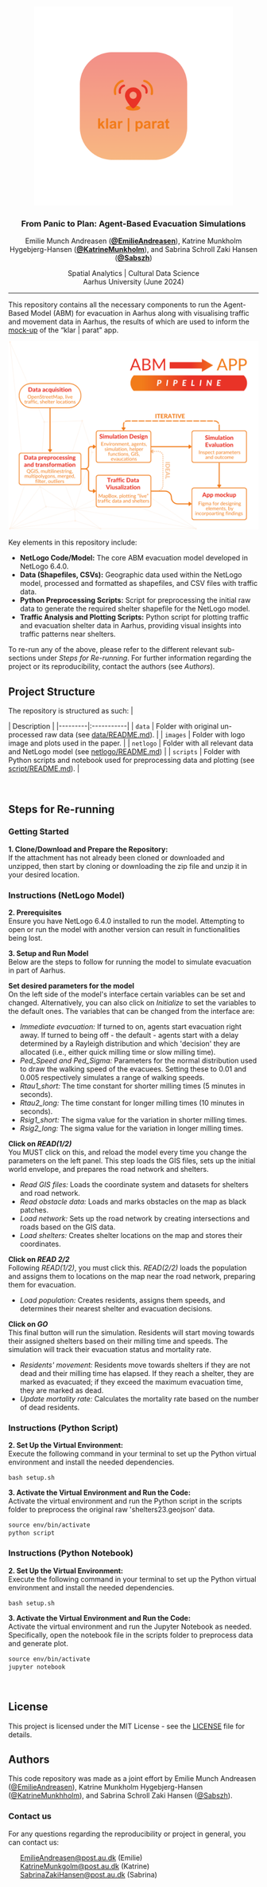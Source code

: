 <p align="center">
    <img src="images/Klar_Parat.png" alt="Logo" width="400" height="400">
  </p>

<h3 align="center">From Panic to Plan: Agent-Based Evacuation Simulations</h3>

<p align="center">
  Emilie Munch Andreasen (<strong><a href="https://github.com/EmilieAndreasen">@EmilieAndreasen</a></strong>),
  Katrine Munkholm Hygebjerg-Hansen (<strong><a href="https://github.com/katrinemunkholm">@KatrineMunkholm</a></strong>), and
    Sabrina Schroll Zaki Hansen (<strong><a href="https://github.com/sabszh">@Sabszh</a></strong>)
</p>

<p align="center">
  Spatial Analytics | Cultural Data Science <br>
  Aarhus University (June 2024) 
</p>

<hr>

This repository contains all the necessary components to run the Agent-Based Model (ABM) for evacuation in Aarhus along with  visualising traffic and movement data in Aarhus, the results of which are used to inform the [mock-up](https://www.figma.com/design/ZzUPYJiE9yhHM93OycdNY5/Spatial-Analytics%3A-Exam-application-design?node-id=0-1) of the “klar | parat” app.  

<p align="center">
    <img src="images/ABM_to_APP.png" alt="Logo">
  </p>


Key elements in this repository include:  
- **NetLogo Code/Model:** The core ABM evacuation model developed in NetLogo 6.4.0.  
- **Data (Shapefiles, CSVs):** Geographic data used within the NetLogo model, processed and formatted as shapefiles, and CSV files with traffic data.  
- **Python Preprocessing Scripts:** Script for preprocessing the initial raw data to generate the required shelter shapefile for the NetLogo model.  
- **Traffic Analysis and Plotting Scripts:** Python script for plotting traffic and evacuation shelter data in Aarhus, providing visual insights into traffic patterns near shelters.  

To re-run any of the above, please refer to the different relevant sub-sections under *Steps for Re-running*. For further information regarding the project or its reproducibility, contact the authors (see *Authors*).
<br>

## Project Structure 
The repository is structured as such:
| <div style="width:120px"></div>| Description |
|---------|:-----------|
| ```data``` | Folder with original un-processed raw data (see [data/README.md](https://github.com/EmilieAndreasen/cds-spatial-exam/blob/main/data/README.md)).      |
| ```images```  | Folder with logo image and plots used in the paper. |
| ```netlogo```  | Folder with all relevant data and NetLogo model (see [netlogo/README.md](https://github.com/EmilieAndreasen/cds-spatial-exam/blob/main/netlogo/README.md))          |
| ```scripts```  | Folder with Python scripts and notebook used for preprocessing data and plotting (see [script/README.md](https://github.com/EmilieAndreasen/cds-spatial-exam/main/script/README.md)).       |

<br>

## Steps for Re-running
### Getting Started 
**1. Clone/Download and Prepare the Repository:**  
If the attachment has not already been cloned or downloaded and unzipped, then start by cloning or downloading the zip file and unzip it in your desired location. 

### Instructions (NetLogo Model)
**2. Prerequisites**  
Ensure you have NetLogo 6.4.0 installed to run the model. Attempting to open or run the model with another version can result in functionalities being lost.  

**3. Setup and Run Model**  
Below are the steps to follow for running the model to simulate evacuation in part of Aarhus.  

**Set desired parameters for the model**  
On the left side of the model's interface certain variables can be set and changed. Alternatively, you can also click on *Initialize* to set the variables to the default ones. The variables that can be changed from the interface are:  

- *Immediate evacuation:* If turned to on, agents start evacuation right away. If turned to being off - the default - agents start with a delay determined by a Rayleigh distribution and which 'decision' they are allocated (i.e., either quick milling time or slow milling time).  
- *Ped_Speed and Ped_Sigma:* Parameters for the normal distribution used to draw the walking speed of the evacuees. Setting these to 0.01 and 0.005 respectively simulates a range of walking speeds.
- *Rtau1_short:* The time constant for shorter milling times (5 minutes in seconds).  
- *Rtau2_long:* The time constant for longer milling times (10 minutes in seconds).  
- *Rsig1_short:* The sigma value for the variation in shorter milling times.  
- *Rsig2_long:* The sigma value for the variation in longer milling times.  

**Click on *READ(1/2)***  
You MUST click on this, and reload the model every time you change the parameters on the left panel. This step loads the GIS files, sets up the initial world envelope, and prepares the road network and shelters.

- *Read GIS files:* Loads the coordinate system and datasets for shelters and road network.  
- *Read obstacle data:* Loads and marks obstacles on the map as black patches.  
- *Load network:* Sets up the road network by creating intersections and roads based on the GIS data.  
- *Load shelters:* Creates shelter locations on the map and stores their coordinates.  

**Click on *READ 2/2***  
Following *READ(1/2)*, you must click this. *READ(2/2)* loads the population and assigns them to locations on the map near the road network, preparing them for evacuation.  

- *Load population:* Creates residents, assigns them speeds, and determines their nearest shelter and evacuation decisions.

**Click on *GO***  
This final button will run the simulation. Residents will start moving towards their assigned shelters based on their milling time and speeds. The simulation will track their evacuation status and mortality rate.  

- *Residents' movement:* Residents move towards shelters if they are not dead and their milling time has elapsed. If they reach a shelter, they are marked as evacuated; if they exceed the maximum evacuation time, they are marked as dead.  
- *Update mortality rate:* Calculates the mortality rate based on the number of dead residents.



### Instructions (Python Script)
**2. Set Up the Virtual Environment:**  
Execute the following command in your terminal to set up the Python virtual environment and install the needed dependencies.
```
bash setup.sh 
```

**3. Activate the Virtual Environment and Run the Code:**  
Activate the virtual environment and run the Python script in the scripts folder to preprocess the original raw 'shelters23.geojson' data. 
```
source env/bin/activate
python script
```


### Instructions (Python Notebook)
**2. Set Up the Virtual Environment:**  
Execute the following command in your terminal to set up the Python virtual environment and install the needed dependencies.
```
bash setup.sh 
```

**3. Activate the Virtual Environment and Run the Code:**  
Activate the virtual environment and run the Jupyter Notebook as needed. Specifically, open the notebook file in the scripts folder to preprocess data and generate plot.
```
source env/bin/activate
jupyter notebook
```

<br>

## License
This project is licensed under the MIT License - see the [LICENSE](LICENSE.md) file for details.

## Authors 
This code repository was made as a joint effort by Emilie Munch Andreasen ([@EmilieAndreasen](https://github.com/EmilieAndreasen)), Katrine Munkholm Hygebjerg-Hansen ([@KatrineMunkhholm](https://github.com/katrinemunkholm)), and Sabrina Schroll Zaki Hansen ([@Sabszh](https://github.com/sabszh)). 

### Contact us
For any questions regarding the reproducibility or project in general, you can contact us:
<ul style="list-style-type: none;">
  <li><a href="mailto:202106384@post.au.dk">EmilieAndreasen@post.au.dk</a>
(Emilie)</li>
    <li><a href="mailto:202106444@post.au.dk"> KatrineMunkgolm@post.au.dk</a>
(Katrine)</li>
    <li><a href="mailto:202105174@post.au.dk"> SabrinaZakiHansen@post.au.dk</a>
(Sabrina)</li>
</ul>
